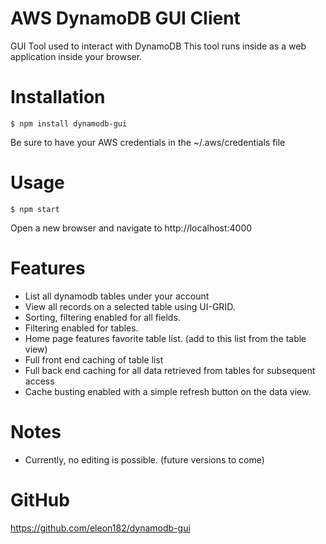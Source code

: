 # AWS DynamoDB GUI Client
GUI Tool used to interact with DynamoDB
This tool runs inside as a web application inside your browser.

# Installation
```
$ npm install dynamodb-gui
```
Be sure to have your AWS credentials in the ~/.aws/credentials file

# Usage
```
$ npm start
```
Open a new browser and navigate to http://localhost:4000

# Features
- List all dynamodb tables under your account
- View all records on a selected table using UI-GRID.
- Sorting, filtering enabled for all fields.
- Filtering enabled for tables.
- Home page features favorite table list. (add to this list from the table view)
- Full front end caching of table list
- Full back end caching for all data retrieved from tables for subsequent access
- Cache busting enabled with a simple refresh button on the data view.

# Notes
- Currently, no editing is possible. (future versions to come)

# GitHub
https://github.com/eleon182/dynamodb-gui

